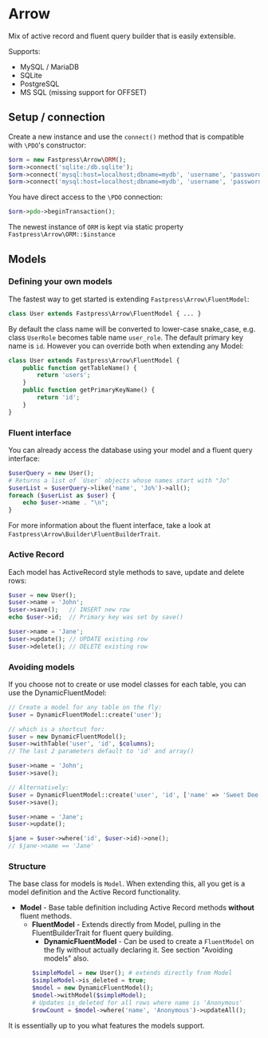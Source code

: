 # Arrow
Mix of active record and fluent query builder that is easily extensible.

Supports:
- MySQL / MariaDB
- SQLite
- PostgreSQL
- MS SQL (missing support for OFFSET)

## Setup / connection
Create a new instance and use the `connect()` method that is compatible with `\PDO`'s constructor:
```php
$orm = new Fastpress\Arrow\ORM();
$orm->connect('sqlite:/db.sqlite');
$orm->connect('mysql:host=localhost;dbname=mydb', 'username', 'password');
$orm->connect('mysql:host=localhost;dbname=mydb', 'username', 'password', [\PDO::ATTR_CASE => \PDO::CASE_LOWER]);
```
You have direct access to the `\PDO` connection:
```php
$orm->pdo->beginTransaction();
```
The newest instance of `ORM` is kept via static property `Fastpress\Arrow\ORM::$instance` 

## Models
### Defining your own models
The fastest way to get started is extending `Fastpress\Arrow\FluentModel`:
```php
class User extends Fastpress\Arrow\FluentModel { ... }
```
By default the class name will be converted to lower-case snake_case, e.g. class `UserRole` becomes table name `user_role`. The default primary key name is `id`. However you can override both when extending any Model:
```php
class User extends Fastpress\Arrow\FluentModel {
    public function getTableName() {
        return 'users';
    }
    public function getPrimaryKeyName() {
        return 'id';
    }
}
```

### Fluent interface
You can already access the database using your model and a fluent query interface:
```php
$userQuery = new User();
# Returns a list of `User` objects whose names start with "Jo"
$userList = $userQuery->like('name', 'Jo%')->all();
foreach ($userList as $user) {
    echo $user->name . "\n";
}
```
For more information about the fluent interface, take a look at `Fastpress\Arrow\Builder\FluentBuilderTrait`.

### Active Record
Each model has ActiveRecord style methods to save, update and delete rows:
```php
$user = new User();
$user->name = 'John';
$user->save();   // INSERT new row
echo $user->id;  // Primary key was set by save()

$user->name = 'Jane';
$user->update(); // UPDATE existing row
$user->delete(); // DELETE existing row
```

### Avoiding models
If you choose not to create or use model classes for each table, you can use the DynamicFluentModel:
```php
// Create a model for any table on the fly:
$user = DynamicFluentModel::create('user');

// which is a shortcut for:
$user = new DynamicFluentModel();
$user->withTable('user', 'id', $columns);
// The last 2 parameters default to 'id' and array()

$user->name = 'John';
$user->save();

// Alternatively:
$user = DynamicFluentModel::create('user', 'id', ['name' => 'Sweet Dee']);
$user->save();

$user->name = 'Jane';
$user->update();

$jane = $user->where('id', $user->id)->one();
// $jane->name == 'Jane'
```

### Structure
The base class for models is `Model`. When extending this, all you get is a model definition and the Active Record functionality.

* **Model** - Base table definition including Active Record methods **without** fluent methods.
  * **FluentModel** - Extends directly from Model, pulling in the FluentBuilderTrait for fluent query building.
    * **DynamicFluentModel** - Can be used to create a `FluentModel` on the fly without actually declaring it. See section "Avoiding models" also.
    ```php
    $simpleModel = new User(); # extends directly from Model
    $simpleModel->is_deleted = true;
    $model = new DynamicFluentModel();
    $model->withModel($simpleModel);
    # Updates is_deleted for all rows where name is 'Anonymous'
    $rowCount = $model->where('name', 'Anonymous')->updateAll();
    ```

It is essentially up to you what features the models support.